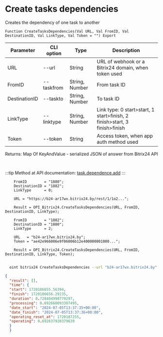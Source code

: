 ﻿---
sidebar_position: 23
---

# Create tasks dependencies
 Creates the dependency of one task to another



`Function CreateTasksDependencies(Val URL, Val FromID, Val DestinationID, Val LinkType, Val Token = "") Export`

  | Parameter | CLI option | Type | Description |
  |-|-|-|-|
  | URL | --url | String | URL of webhook or a Bitrix24 domain, when token used |
  | FromID | --taskfrom | String, Number | From task ID |
  | DestinationID | --taskto | String, Number | To task ID |
  | LinkType | --linktype | String, Number | Link type: 0 start>start, 1 start>finish, 2 finish>start, 3 finish>finish |
  | Token | --token | String | Access token, when app auth method used |

  
  Returns:  Map Of KeyAndValue - serialized JSON of answer from Bitrix24 API

<br/>

:::tip
Method at API documentation: [task.dependence.add](https://dev.1c-bitrix.ru/rest_help/tasks/task/dependence/task_dependence_add.php)
:::
<br/>


```bsl title="Code example"
    FromID        = "1880";
    DestinationID = "1882";
    LinkType      = 0;

    URL = "https://b24-ar17wx.bitrix24.by/rest/1/1o2...";

    Result = OPI_Bitrix24.CreateTasksDependencies(URL, FromID, DestinationID, LinkType);

    FromID        = "1882";
    DestinationID = "1880";
    LinkType      = 2;

    URL   = "b24-ar17wx.bitrix24.by";
    Token = "ae42e966006e9f06006b12e400000001000...";

    Result = OPI_Bitrix24.CreateTasksDependencies(URL, FromID, DestinationID, LinkType, Token);
```



```sh title="CLI command example"
    
  oint bitrix24 CreateTasksDependencies --url "b24-ar17wx.bitrix24.by" --taskfrom "1080" --taskto "1078" --linktype "2" --token "fe3fa966006e9f06006b12e400000001000..."

```

```json title="Result"
{
  "result": [],
  "time": {
  "start": 1720186655.56394,
  "finish": 1720186656.29235,
  "duration": 0.728404998779297,
  "processing": 0.692660093307495,
  "date_start": "2024-07-05T13:37:35+00:00",
  "date_finish": "2024-07-05T13:37:36+00:00",
  "operating_reset_at": 1720187255,
  "operating": 0.692637920379639
  }
  }
```
